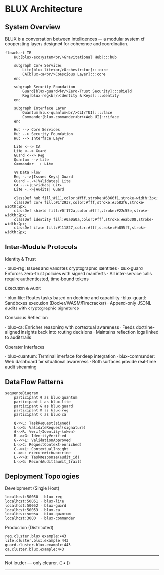 # BLUX Architecture

## System Overview

BLUX is a conversation between intelligences — a modular system of cooperating layers designed for coherence and coordination.

```mermaid
flowchart TB
    Hub[blux-ecosystem<br/>Gravitational Hub]:::hub
    
    subgraph Core Services
        Lite[blux-lite<br/>Orchestrator]:::core
        CA[blux-ca<br/>Conscious Layer]:::core
    end
    
    subgraph Security Foundation
        Guard[blux-guard<br/>Zero-Trust Security]:::shield
        Reg[blux-reg<br/>Identity & Keys]:::identity
    end
    
    subgraph Interface Layer
        Quantum[blux-quantum<br/>CLI/TUI]:::iface
        Commander[blux-commander<br/>Web UI]:::iface
    end

    Hub --> Core Services
    Hub --> Security Foundation
    Hub --> Interface Layer
    
    Lite <--> CA
    Lite <--> Guard
    Guard <--> Reg
    Quantum --> Lite
    Commander --> Lite
    
    %% Data Flow
    Reg -.->|Issues Keys| Guard
    Guard -.->|Validates| Lite
    CA -.->|Enriches| Lite
    Lite -.->|Audits| Guard

    classDef hub fill:#111,color:#fff,stroke:#6366f1,stroke-width:3px;
    classDef core fill:#1f2937,color:#fff,stroke:#3b82f6,stroke-width:2px;
    classDef shield fill:#0f172a,color:#fff,stroke:#22c55e,stroke-width:2px;
    classDef identity fill:#0a0a0a,color:#fff,stroke:#eab308,stroke-width:2px;
    classDef iface fill:#111827,color:#fff,stroke:#a855f7,stroke-width:2px;
```

## Inter-Module Protocols

Identity & Trust

· blux-reg: Issues and validates cryptographic identities
· blux-guard: Enforces zero-trust policies with signed manifests
· All inter-service calls require authenticated, time-bound tokens

Execution & Audit

· blux-lite: Routes tasks based on doctrine and capability
· blux-guard: Sandboxes execution (Docker/WASM/Firecracker)
· Append-only JSONL audits with cryptographic signatures

Conscious Reflection

· blux-ca: Enriches reasoning with contextual awareness
· Feeds doctrine-aligned insights back into routing decisions
· Maintains reflection logs linked to audit trails

Operator Interfaces

· blux-quantum: Terminal interface for deep integration
· blux-commander: Web dashboard for situational awareness
· Both surfaces provide real-time audit streaming

## Data Flow Patterns

```mermaid
sequenceDiagram
    participant Q as blux-quantum
    participant L as blux-lite
    participant G as blux-guard
    participant R as blux-reg
    participant C as blux-ca

    Q->>L: TaskRequest(signed)
    L->>G: ValidateRequest(signature)
    G->>R: VerifyIdentity(token)
    R-->>G: IdentityVerified
    G-->>L: ValidationApproved
    L->>C: RequestContext(enriched)
    C-->>L: ContextualInsight
    L->>L: ExecuteWithDoctrine
    L-->>Q: TaskResponse(audit_id)
    L->>G: RecordAudit(audit_trail)
```

## Deployment Topologies

Development (Single Host)

```
localhost:50050 - blux-reg
localhost:50051 - blux-lite  
localhost:50052 - blux-guard
localhost:50053 - blux-ca
localhost:50054 - blux-quantum
localhost:3000  - blux-commander
```

Production (Distributed)

```
reg.cluster.blux.example:443
lite.cluster.blux.example:443
guard.cluster.blux.example:443
ca.cluster.blux.example:443
```

---

Not louder — only clearer.  (( • ))

---